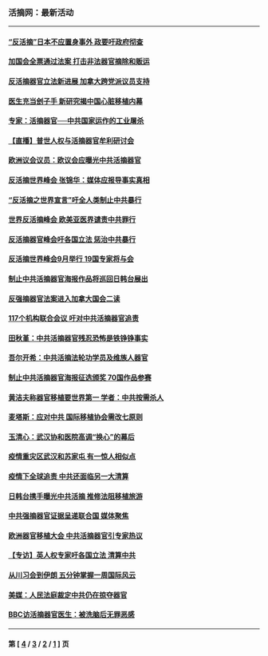### 活摘网：最新活动
---
#### [“反活摘”日本不应置身事外 政要吁政府彻查](../../pages/nf5883/n13971188.md?05040430) 
#### [加国会全票通过法案 打击非法器官摘除和贩运](../../pages/nf5883/n13884924.md?05040430) 
#### [反活摘器官立法新进展 加拿大跨党派议员支持](../../pages/nf5883/n13876061.md?05040430) 
#### [医生充当刽子手 新研究揭中国心脏移植内幕](../../pages/nf5883/n13772291.md?05040430) 
#### [专家：活摘器官──中共国家运作的工业屠杀](../../pages/nf5883/n13761178.md?05040430) 
#### [【直播】普世人权与活摘器官牟利研讨会](../../pages/nf5883/n13425146.md?05040430) 
#### [欧洲议会议员：欧议会应曝光中共活摘器官](../../pages/nf5883/n13336571.md?05040430) 
#### [反活摘世界峰会 张锦华：媒体应报导事实真相](../../pages/nf5883/n13278502.md?05040430) 
#### [“反活摘之世界宣言”吁全人类制止中共暴行](../../pages/nf5883/n13259730.md?05040430) 
#### [世界反活摘峰会 欧美亚医界谴责中共罪行](../../pages/nf5883/n13253550.md?05040430) 
#### [反活摘器官峰会吁各国立法 惩治中共暴行](../../pages/nf5883/n13245052.md?05040430) 
#### [反活摘世界峰会9月举行 19国专家将与会](../../pages/nf5883/n13201492.md?05040430) 
#### [制止中共活摘器官海报作品将巡回日韩台展出](../../pages/nf5883/n13177791.md?05040430) 
#### [反强摘器官法案进入加拿大国会二读](../../pages/nf5883/n13033450.md?05040430) 
#### [117个机构联合会议 吁对中共活摘器官追责](../../pages/nf5883/n12775087.md?05040430) 
#### [田秋堇：中共活摘器官残忍恐怖是铁铮铮事实](../../pages/nf5883/n12702148.md?05040430) 
#### [吾尔开希：中共活摘法轮功学员及维族人器官](../../pages/nf5883/n12693197.md?05040430) 
#### [制止中共活摘器官海报征选颁奖 70国作品参赛](../../pages/nf5883/n12692050.md?05040430) 
#### [黄洁夫称器官移植要世界第一 学者：中共按需杀人](../../pages/nf5883/n12572329.md?05040430) 
#### [麦塔斯：应对中共 国际移植协会需改七原则](../../pages/nf5883/n12514711.md?05040430) 
#### [玉清心：武汉协和医院高调“换心”的幕后](../../pages/nf5883/n12298730.md?05040430) 
#### [疫情重灾区武汉和苏家屯 有一惊人相似点](../../pages/nf5883/n12150824.md?05040430) 
#### [疫情下全球追责 中共还面临另一大清算](../../pages/nf5883/n12070397.md?05040430) 
#### [日韩台携手曝光中共活摘 推修法阻移植旅游](../../pages/nf5883/n11712046.md?05040430) 
#### [中共强摘器官证据呈递联合国 媒体聚焦](../../pages/nf5883/n11546426.md?05040430) 
#### [欧洲器官移植大会 中共活摘器官引专家热议](../../pages/nf5883/n11539095.md?05040430) 
#### [【专访】英人权专家吁各国立法 清算中共](../../pages/nf5883/n11367315.md?05040430) 
#### [从川习会到伊朗 五分钟掌握一周国际风云](../../pages/nf5883/n11338520.md?05040430) 
#### [美媒：人民法庭裁定中共仍在掠夺器官](../../pages/nf5883/n11334897.md?05040430) 
#### [BBC访活摘器官医生：被洗脑后无罪恶感](../../pages/nf5883/n11335935.md?05040430) 

---
#### 第 [ [4](./4.md?05040430) / [3](./3.md?05040430) / [2](./2.md?05040430) / [1](./1.md?05040430) ] 页
